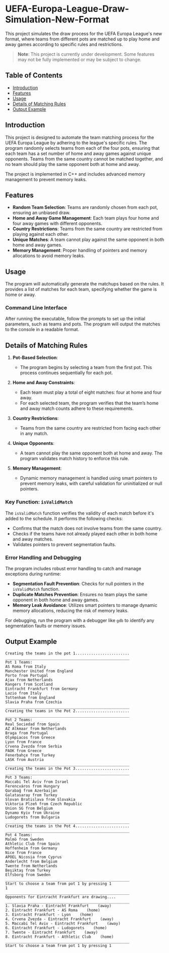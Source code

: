 # UEFA-Europa-League-Draw-Simulation-New-Format

This project simulates the draw process for the UEFA Europa League's new format, where teams from different pots are matched up to play home and away games according to specific rules and restrictions.

> **Note**: This project is currently under development. Some features may not be fully implemented or may be subject to change.

## Table of Contents

- [Introduction](#introduction)
- [Features](#features)
- [Usage](#usage)
- [Details of Matching Rules](#details-of-matching-rules)
- [Output Example](#output-example)

## Introduction

This project is designed to automate the team matching process for the UEFA Europa League by adhering to the league's specific rules. The program randomly selects teams from each of the four pots, ensuring that each team has a set number of home and away games against unique opponents. Teams from the same country cannot be matched together, and no team should play the same opponent both at home and away.

The project is implemented in C++ and includes advanced memory management to prevent memory leaks.

## Features

- **Random Team Selection**: Teams are randomly chosen from each pot, ensuring an unbiased draw.
- **Home and Away Game Management**: Each team plays four home and four away games with different opponents.
- **Country Restrictions**: Teams from the same country are restricted from playing against each other.
- **Unique Matches**: A team cannot play against the same opponent in both home and away games.
- **Memory Management**: Proper handling of pointers and memory allocations to avoid memory leaks.

## Usage

The program will automatically generate the matchups based on the rules. It provides a list of matches for each team, specifying whether the game is home or away.

### Command Line Interface

After running the executable, follow the prompts to set up the initial parameters, such as teams and pots. The program will output the matches to the console in a readable format.

## Details of Matching Rules

1. **Pot-Based Selection**:
   - The program begins by selecting a team from the first pot. This process continues sequentially for each pot.
   
2. **Home and Away Constraints**:
   - Each team must play a total of eight matches: four at home and four away.
   - For each selected team, the program verifies that the team’s home and away match counts adhere to these requirements.
   
3. **Country Restrictions**:
   - Teams from the same country are restricted from facing each other in any match.

4. **Unique Opponents**:
   - A team cannot play the same opponent both at home and away. The program validates match history to enforce this rule.
   
5. **Memory Management**:
   - Dynamic memory management is handled using smart pointers to prevent memory leaks, with careful validation for uninitialized or null pointers.

### Key Function: `isValidMatch`

The `isValidMatch` function verifies the validity of each match before it's added to the schedule. It performs the following checks:
   - Confirms that the match does not involve teams from the same country.
   - Checks if the teams have not already played each other in both home and away matches.
   - Validates pointers to prevent segmentation faults.

### Error Handling and Debugging

The program includes robust error handling to catch and manage exceptions during runtime:
- **Segmentation Fault Prevention**: Checks for null pointers in the `isValidMatch` function.
- **Duplicate Matches Prevention**: Ensures no team plays the same opponent in both home and away games.
- **Memory Leak Avoidance**: Utilizes smart pointers to manage dynamic memory allocations, reducing the risk of memory leaks.

For debugging, run the program with a debugger like `gdb` to identify any segmentation faults or memory issues.

## Output Example

```plaintext
Creating the teams in the pot 1........................
_______________________________________________________
Pot 1 Teams:
AS Roma from Italy
Manchester United from England
Porto from Portugal
Ajax from Netherlands
Rangers from Scotland
Eintracht Frankfurt from Germany
Lazio from Italy
Tottenham from England
Slavia Praha from Czechia
_______________________________________________________
Creating the teams in the Pot 2........................
_______________________________________________________
Pot 2 Teams:
Real Sociedad from Spain
AZ Alkmaar from Netherlands
Braga from Portugal
Olympiacos from Greece
Lyon from France
Crvena Zvezda from Serbia
PAOK from Greece
Fenerbahçe from Turkey
LASK from Austria
_______________________________________________________
Creating the teams in the Pot 3........................
_______________________________________________________
Pot 3 Teams:
Maccabi Tel Aviv from Israel
Ferencváros from Hungary
Qarabağ from Azerbaijan
Galatasaray from Turkey
Slovan Bratislava from Slovakia
Viktoria Plzeň from Czech Republic
Union SG from Belgium
Dynamo Kyiv from Ukraine
Ludogorets from Bulgaria
_______________________________________________________
Creating the teams in the Pot 4........................
_______________________________________________________
Pot 4 Teams:
Malmö from Sweden
Athletic Club from Spain
Hoffenheim from Germany
Nice from France
APOEL Nicosia from Cyprus
Anderlecht from Belgium
Twente from Netherlands
Beşiktaş from Turkey
Elfsborg from Sweden
_______________________________________________________
Start to choose a team from pot 1 by pressing 1
1
_______________________________________________________
Opponents for Eintracht Frankfurt are drawing....
_______________________________________________________
1. Slavia Praha - Eintracht Frankfurt    (away)
2. Eintracht Frankfurt - AS Roma    (home)
3. Eintracht Frankfurt - Lyon    (home)
4. Crvena Zvezda - Eintracht Frankfurt    (away)
5. Maccabi Tel Aviv - Eintracht Frankfurt    (away)
6. Eintracht Frankfurt - Ludogorets    (home)
7. Twente - Eintracht Frankfurt    (away)
8. Eintracht Frankfurt - Athletic Club    (home)
_______________________________________________________
Start to choose a team from pot 1 by pressing 1
